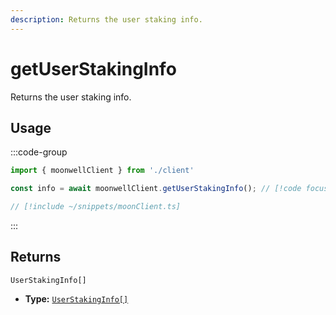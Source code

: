 ```yaml
---
description: Returns the user staking info.
---
```


# getUserStakingInfo

Returns the user staking info.

## Usage

:::code-group

```ts twoslash [example.ts]
import { moonwellClient } from './client'

const info = await moonwellClient.getUserStakingInfo(); // [!code focus]
```

```ts twoslash [client.ts] filename="client.ts"
// [!include ~/snippets/moonClient.ts]
```

:::

## Returns

```
UserStakingInfo[]
```

- **Type:** [`UserStakingInfo[]`](/docs/glossary/types#userstakinginfo)

<!-- ## Parameters

### includeLiquidStakingRewards

- **Type:** `boolean`

Whether to include liquid staking rewards in the response.

```ts twoslash
// [!include ~/snippets/moonClient.ts]
// ---cut---
const markets = await moonwellClient.getMarkets({
  includeLiquidStakingRewards: true // [!code focus]
})
``` -->